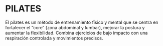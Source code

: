 # PILATES
El pilates es un método de entrenamiento físico y mental que se centra en fortalecer el “core” (zona abdominal y lumbar), mejorar la postura y aumentar la flexibilidad. Combina ejercicios de bajo impacto con una respiración controlada y movimientos precisos.